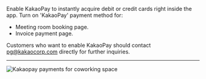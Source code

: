 Enable KakaoPay to instantly acquire debit or credit cards right inside the app. Turn on 'KakaoPay' payment method for:

- Meeting room booking page.
- Invoice payment page.

Customers who want to enable KakaoPay should contact pg@kakaocorp.com directly for further inquiries.

---

![Kakaopay payments for coworking space](https://d7ccq1i35b0cj.cloudfront.net/andcards-integrations-kakaopay-light-en-1920-1200.png)
